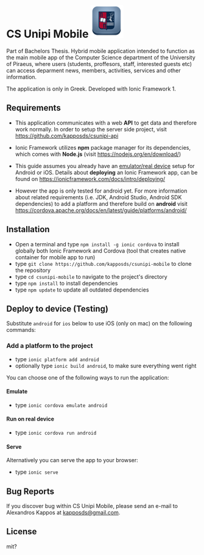 # CS Unipi Mobile <img src="https://github.com/kapposds/csunipi-mobile/blob/master/resources/android/icon/drawable-xxxhdpi-icon.png" width="85" height="85" />

Part of Bachelors Thesis. Hybrid mobile application intended to function as the main mobile app of the Computer Science department of the University of Piraeus, where users (students, proffesors, staff, interested guests etc) can access deparment news, members, activities, services and other information. 

The application is only in Greek. Developed with Ionic Framework 1.

## Requirements
* This application communicates with a web **API** to get data and therefore work normally. In order to setup the server side project, visit https://github.com/kapposds/csunipi-api 

* Ionic Framework utilizes **npm** package manager for its dependencies, which comes with **Node.js** (visit https://nodejs.org/en/download/) 
* This guide assumes you already have an <u>emulator/real device</u> setup for Android or iOS. Details about **deploying** an Ionic Framework app, can be found on https://ionicframework.com/docs/intro/deploying/ 
* However the app is only tested for android yet. For more information about related requirements (i.e. JDK, Android Studio, Android SDK dependencies) to add a platform and therefore build on **android** visit https://cordova.apache.org/docs/en/latest/guide/platforms/android/

## Installation
* Open a terminal and type `npm install -g ionic cordova` to install globally both Ionic Framework and Cordova (tool that creates native container for mobile app to run)
* type `git clone https://github.com/kapposds/csunipi-mobile` to clone the repository
* type `cd csunipi-mobile` to navigate to the project's directory
* type `npm install` to install dependencies
* type `npm update` to update all outdated dependencies

## Deploy to device (Testing)
Substitute `android` for `ios` below to use iOS (only on mac) on the following commands:

### Add a platform to the project

* type `ionic platform add android`
* optionally type `ionic build android`, to make sure everything went right

You can choose one of the following ways to run the application:

#### Emulate

* type `ionic cordova emulate android`

#### Run on real device

* type `ionic cordova run android`

#### Serve 
Alternatively you can serve the app to your browser:
* type `ionic serve` 

## Bug Reports

If you discover bug within CS Unipi Mobile, please send an e-mail to Alexandros Kappos at kapposds@gmail.com.

## License

mit?
